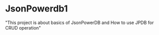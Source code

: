 # JsonPowerdb1

"This project is about basics of JsonPowerDB and How to use JPDB for CRUD operation"
